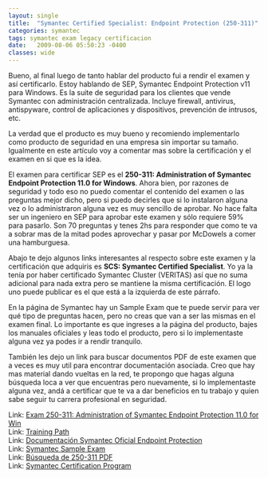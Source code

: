 ```yaml
---
layout: single
title:  "Symantec Certified Specialist: Endpoint Protection (250-311)"
categories: symantec
tags: symantec exam legacy certificacion
date:   2009-08-06 05:50:23 -0400
classes: wide
---
```


Bueno, al final luego de tanto hablar del producto fui a rendir el examen y así certificarlo. Estoy hablando de SEP, Symantec Endpoint Protection v11 para Windows. Es la suite de seguridad para los clientes que vende Symantec con administración centralizada. Incluye firewall, antivirus, antispyware, control de aplicaciones y dispositivos, prevención de intrusos, etc.  
  
La verdad que el producto es muy bueno y recomiendo implementarlo como producto de seguridad en una empresa sin importar su tamaño. Igualmente en este artículo voy a comentar mas sobre la certificación y el examen en si que es la idea.  
  
El examen para certificar SEP es el **250-311: Administration of Symantec Endpoint Protection 11.0 for Windows**. Ahora bien, por razones de seguridad y todo eso no puedo comentar el contenido del examen o las preguntas mejor dicho, pero si puedo decirles que si lo instalaron alguna vez o lo administraron alguna vez es muy sencillo de aprobar. No hace falta ser un ingeniero en SEP para aprobar este examen y sólo requiere 59% para pasarlo. Son 70 preguntas y tenes 2hs para responder que como te va a sobrar mas de la mitad podes aprovechar y pasar por McDowels a comer una hamburguesa.  

Abajo te dejo algunos links interesantes al respecto sobre este examen y la certificación que adquiris es **SCS: Symantec Certified Specialist**. Yo ya la tenía por haber certificado Symantec Cluster (VERITAS) así que no suma adicional para nada extra pero se mantiene la misma certificación. El logo uno puede publicar es el que está a la izquierda de este párrafo.  
  
En la página de Symantec hay un Sample Exam que te puede servir para ver qué tipo de preguntas hacen, pero no creas que van a ser las mismas en el examen final. Lo importante es que ingreses a la página del producto, bajes los manuales oficiales y leas todo el producto, pero si lo implementaste alguna vez ya podes ir a rendir tranquilo.  
  
También les dejo un link para buscar documentos PDF de este examen que a veces es muy util para encontrar documentación asociada. Creo que hay mas material dando vueltas en la red, te propongo que hagas alguna búsqueda loca a ver que encuentras pero nuevamente, si lo implementaste alguna vez, andá a certificar que te va a dar beneficios en tu trabajo y quien sabe seguir tu carrera profesional en seguridad.  
  
Link: [Exam 250-311: Administration of Symantec Endpoint Protection 11.0 for Win](http://www.symantec.com/business/training/certification/path.jsp?pathID=250-311 "Exam 250-311: Administration of Symantec Endpoint Protection 11.0 for Windows")  
Link: [Training Path](http://www.symantec.com/business/training/curriculum_paths/path.jsp?pathID=sep_sec "Training Path")  
Link: [Documentación Symantec Oficial Endpoint Protection](http://www.symantec.com/business/support/knowledge_base_sli.jsp?pid=54619 "Documentación Symantec Oficial Endpoint Protection")  
Link: [Symantec Sample Exam](http://www.symantec.com/business/training/certification/path.jsp?pathID=sample_exam_250-311 "Symantec Sample Exam")  
Link: [Búsqueda de 250-311 PDF](http://www.google.com.ar/search?hl=es&q=250-311+filetype%3Apdf&btnG=Buscar+con+Google&meta=&aq=f&oq=)  
Link: [Symantec Certification Program](http://www.symantec.com/business/training/certification/index.jsp "Symantec Certification Program")